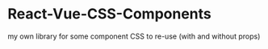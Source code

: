 # React-Vue-CSS-Components
my own library for some component CSS to re-use (with and without props)
